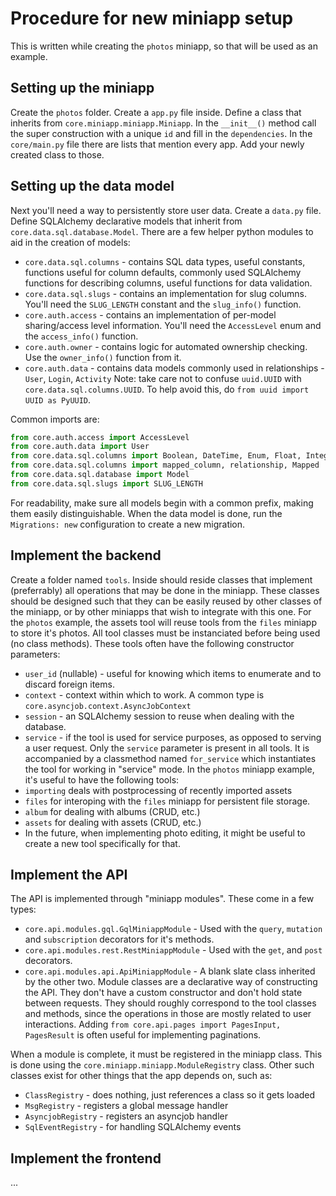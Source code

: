 # Procedure for new miniapp setup
This is written while creating the `photos` miniapp, so that will be used as an example.

## Setting up the miniapp
Create the `photos` folder.
Create a `app.py` file inside.
Define a class that inherits from `core.miniapp.miniapp.Miniapp`.
In the `__init__()` method call the super construction with a unique `id` and fill in the `dependencies`.
In the `core/main.py` file there are lists that mention every app. Add your newly created class to those.

## Setting up the data model
Next you'll need a way to persistently store user data.
Create a `data.py` file.
Define SQLAlchemy declarative models that inherit from `core.data.sql.database.Model`.
There are a few helper python modules to aid in the creation of models:
 - `core.data.sql.columns` - contains SQL data types, useful constants, functions useful for column defaults, commonly used SQLAlchemy functions for describing columns, useful functions for data validation.
 - `core.data.sql.slugs` - contains an implementation for slug columns. You'll need the `SLUG_LENGTH` constant and the `slug_info()` function.
 - `core.auth.access` - contains an implementation of per-model sharing/access level information. You'll need the `AccessLevel` enum and the `access_info()` function.
 - `core.auth.owner` - contains logic for automated ownership checking. Use the `owner_info()` function from it.
 - `core.auth.data` - contains data models commonly used in relationships - `User`, `Login`, `Activity`
Note: take care not to confuse `uuid.UUID` with `core.data.sql.columns.UUID`. To help avoid this, do `from uuid import UUID as PyUUID`.

Common imports are:
```Python
from core.auth.access import AccessLevel
from core.auth.data import User
from core.data.sql.columns import Boolean, DateTime, Enum, Float, Integer, String, UUID, STRING_MAX, utcnow_tz
from core.data.sql.columns import mapped_column, relationship, Mapped
from core.data.sql.database import Model
from core.data.sql.slugs import SLUG_LENGTH
```

For readability, make sure all models begin with a common prefix, making them easily distinguishable.
When the data model is done, run the `Migrations: new` configuration to create a new migration.

## Implement the backend
Create a folder named `tools`.
Inside should reside classes that implement (preferrably) all operations that may be done in the miniapp.
These classes should be designed such that they can be easily reused by other classes of the miniapp, or by other miniapps that wish to integrate with this one.
For the `photos` example, the assets tool will reuse tools from the `files` miniapp to store it's photos.
All tool classes must be instanciated before being used (no class methods).
These tools often have the following constructor parameters:
 - `user_id` (nullable) - useful for knowing which items to enumerate and to discard foreign items.
 - `context` - context within which to work. A common type is `core.asyncjob.context.AsyncJobContext`
 - `session` - an SQLAlchemy session to reuse when dealing with the database.
 - `service` - if the tool is used for service purposes, as opposed to serving a user request.
Only the `service` parameter is present in all tools. It is accompanied by a classmethod named `for_service` which instantiates the tool for working in "service" mode.
In the `photos` miniapp example, it's useful to have the following tools:
 - `importing` deals with postprocessing of recently imported assets
 - `files` for interoping with the `files` miniapp for persistent file storage.
 - `album` for dealing with albums (CRUD, etc.)
 - `assets` for dealing with assets (CRUD, etc.)
 - In the future, when implementing photo editing, it might be useful to create a new tool specifically for that.

## Implement the API
The API is implemented through "miniapp modules".
These come in a few types:
 - `core.api.modules.gql.GqlMiniappModule` - Used with the `query`, `mutation` and `subscription` decorators for it's methods.
 - `core.api.modules.rest.RestMiniappModule` - Used with the `get`, and `post` decorators.
 - `core.api.modules.api.ApiMiniappModule` - A blank slate class inherited by the other two.
Module classes are a declarative way of constructing the API.
They don't have a custom constructor and don't hold state between requests.
They should roughly correspond to the tool classes and methods, since the operations in those are mostly related to user interactions.
Adding `from core.api.pages import PagesInput, PagesResult` is often useful for implementing paginations.

When a module is complete, it must be registered in the miniapp class.
This is done using the `core.miniapp.miniapp.ModuleRegistry` class.
Other such classes exist for other things that the app depends on, such as:
 - `ClassRegistry` - does nothing, just references a class so it gets loaded
 - `MsgRegistry` - registers a global message handler
 - `AsyncjobRegistry` - registers an asyncjob handler
 - `SqlEventRegistry` - for handling SQLAlchemy events

## Implement the frontend
...
